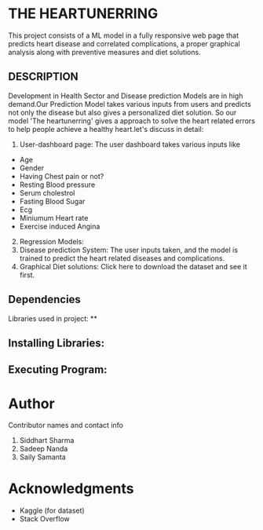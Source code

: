 # THE HEARTUNERRING

This project consists of a ML model in a fully responsive web page that predicts heart disease and correlated complications, a proper graphical analysis along with preventive measures and diet solutions.

## DESCRIPTION

Development in Health Sector and Disease prediction Models are in high demand.Our Prediction Model takes various inputs from users and predicts not only the disease but also gives a personalized diet solution. So our model 'The heartunerring' gives a approach to solve the heart related errors to help people achieve a healthy heart.let's discuss in detail:
1. User-dashboard page:
The user dashboard takes various inputs like
 - Age
 - Gender
 - Having Chest pain or not?
 - Resting Blood pressure
 - Serum cholestrol
 - Fasting Blood Sugar
 - Ecg
 - Miniumum Heart rate
 - Exercise induced Angina
2. Regression Models:
3. Disease prediction System: The user inputs taken, and the model is trained to predict the heart related diseases and complications.
4. Graphical Diet solutions:
Click here to download the dataset and see it first.

## Dependencies
Libraries used in project:
**

## Installing Libraries:

## Executing Program:

# Author
Contributor names and contact info
1. Siddhart Sharma
2. Sadeep Nanda
3. Saily Samanta

# Acknowledgments
- Kaggle (for dataset)
- Stack Overflow
